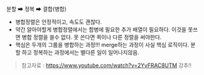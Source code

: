 분할 ➡ 정복 ➡ 결합(병합)

- 병합정렬은 안정적이고, 속도도 괜찮다.
- 약간 알아야할게 병합정렬에서는 합병에 필요한 추가 배열이 필요하다. 이것을 못쓰면 병합 정렬을 쓸수 없다.
 못 쓴다면 퀵이나 다른 정렬을 써야한다.
- 핵심은 두개의 그룹을 병합하는 과정!!! merge하는 과정이 사실 핵심 로직이다.
분할 하고 정복하는 과정에서는 별다른 일이 일어나지않음.
 
>  참고자료 : https://www.youtube.com/watch?v=2YvFRAC8UTM 강추!!
